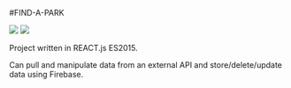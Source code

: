 #FIND-A-PARK

<img src="https://github.com/rikkirabz/PARK-FINDER/blob/master/frontend/screenshots/HOME.png"/>
<img src="https://github.com/rikkirabz/PARK-FINDER/blob/master/frontend/screenshots/ABOUT.png"/>

Project written in REACT.js ES2015.

Can pull and manipulate data from an external API and store/delete/update data using Firebase.

